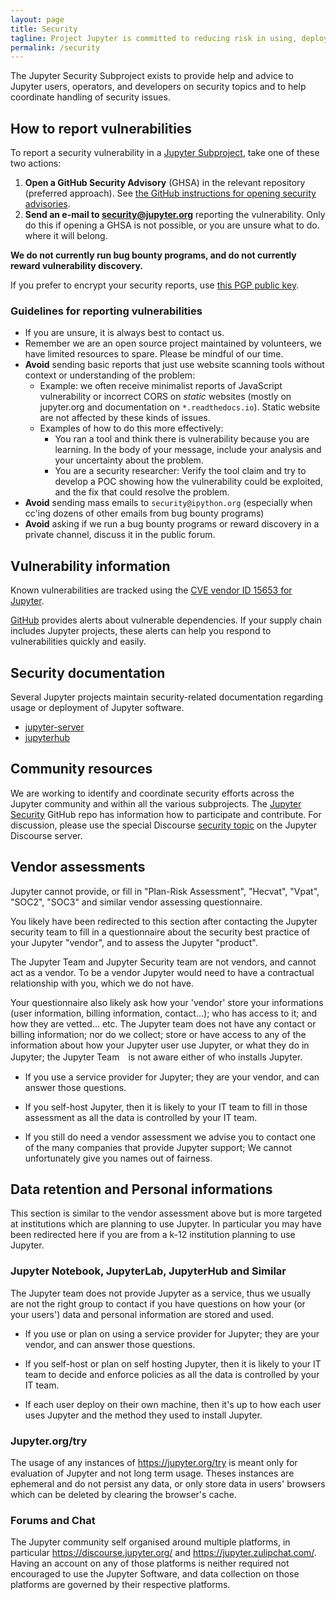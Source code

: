 ```yaml
---
layout: page
title: Security
tagline: Project Jupyter is committed to reducing risk in using, deploying, operating, or developing Jupyter software.
permalink: /security
---
```


The Jupyter Security Subproject exists to provide help and advice to Jupyter
users, operators, and developers on security topics and to help coordinate handling
of security issues.

## How to report vulnerabilities

To report a security vulnerability in a [Jupyter Subproject](https://jupyter.org/governance/list_of_subprojects.html),
take one of these two actions:

 1. **Open a GitHub Security Advisory** (GHSA) in the relevant repository (preferred approach). See [the GitHub instructions for opening security advisories](https://docs.github.com/en/code-security/security-advisories/guidance-on-reporting-and-writing-information-about-vulnerabilities/privately-reporting-a-security-vulnerability#privately-reporting-a-security-vulnerability).
 2. **Send an e-mail to [security@jupyter.org](mailto:security@jupyter.org)** reporting the vulnerability. Only do this if opening a GHSA is not possible, or you are unsure what to do.
   where it will belong.

**We do not currently run bug bounty programs, and do not currently reward
vulnerability discovery.**

If you prefer to encrypt your security reports, use [this PGP public key](assets/ipython_security.asc).

### Guidelines for reporting vulnerabilities

- If you are unsure, it is always best to contact us.
- Remember we are an open source project maintained by volunteers, we have limited resources to spare. Please be mindful of our time.
- **Avoid** sending basic reports that just use website scanning tools without context or understanding of the problem:
   - Example: we often receive minimalist reports of JavaScript vulnerability or incorrect CORS on
     _static_ websites (mostly on jupyter.org and documentation on `*.readthedocs.io`). Static website are not affected by these kinds of issues.
   - Examples of how to do this more effectively:
     - You ran a tool and think there is vulnerability because you are learning. In the body of your message, include your analysis and your uncertainty about the problem.
     - You are a security researcher: Verify the tool claim and try to develop
       a POC showing how the vulnerability could be exploited, and the fix that could resolve the problem.
- **Avoid** sending mass emails to `security@ipython.org` (especially when cc'ing dozens of other emails from bug bounty programs)
- **Avoid** asking if we run a bug bounty programs or reward discovery in a private channel, discuss it in the public forum.


## Vulnerability information

Known vulnerabilities are tracked using the [CVE vendor ID 15653 for Jupyter](https://www.cvedetails.com/vulnerability-list/vendor_id-15653/Jupyter.html).

[GitHub](https://docs.github.com/en/code-security/supply-chain-security/managing-vulnerabilities-in-your-projects-dependencies/about-alerts-for-vulnerable-dependencies) provides alerts about vulnerable dependencies.
If your supply chain includes Jupyter projects, these alerts can help you respond to vulnerabilities quickly and easily.

## Security documentation

Several Jupyter projects maintain security-related documentation regarding usage or deployment of
Jupyter software.

- [jupyter-server](https://jupyter-server.readthedocs.io/en/latest/operators/security.html)
- [jupyterhub](https://jupyterhub.readthedocs.io/en/stable/reference/websecurity.html)

## Community resources

We are working to identify and coordinate security efforts across the Jupyter community and within all the various subprojects.
The [Jupyter Security](https://github.com/jupyter/security) GitHub repo has information how to participate and contribute.
For discussion, please use the special Discourse [security topic](https://discourse.jupyter.org/c/special-topics/security/48) on the Jupyter Discourse server.

## Vendor assessments

Jupyter cannot provide, or fill in "Plan-Risk Assessment", "Hecvat", "Vpat", "SOC2", "SOC3" and
similar vendor assessing questionnaire.

You likely have been redirected to this section after contacting the  Jupyter
security team to fill in a questionnaire about the security best practice of your
Jupyter "vendor", and to assess the Jupyter "product".

The Jupyter Team and Jupyter Security team are not vendors, and cannot act as
a vendor. To be a vendor Jupyter would need to have a contractual relationship
with you, which we do not have.

Your questionnaire also likely ask how your 'vendor' store your informations
(user information, billing information, contact...); who has access to it; and
how they are vetted... etc. The Jupyter team does not have any contact or
billing information; nor do we collect; store or have access to any of the
information about how your Jupyter user use Jupyter, or what they do in Jupyter;
the Jupyter Team　is not aware either of who installs Jupyter.

 - If you use a service provider for Jupyter; they are your vendor, and can
   answer those questions.

 - If you self-host Jupyter, then it is likely to your IT team to fill in those
   assessment as all the data is controlled by your IT team.

 - If you still do need a vendor assessment we advise you to contact one of the
   many companies that provide Jupyter support; We cannot unfortunately give you
   names out of fairness.

## Data retention and Personal informations

This section is similar to the vendor assessment above but is more targeted at
institutions which are planning to use Jupyter. In particular you may have been
redirected here if you are from a k-12 institution planning to use Jupyter.

### Jupyter Notebook, JupyterLab, JupyterHub and Similar

The Jupyter team does not provide Jupyter as a service, thus we usually are not
the right group to contact if you have questions on how your (or your users')
data and personal information are stored and used. 

 - If you use or plan on using a service provider for Jupyter; they are your
   vendor, and can answer those questions.

 - If you self-host or plan on self hosting Jupyter, then it is likely to your
   IT team to decide and enforce policies as all the data is controlled by your
   IT team.

 - If each user deploy on their own machine, then it's up to how each user uses
   Jupyter and the method they used to install Jupyter.

### Jupyter.org/try

The usage of any instances of https://jupyter.org/try is meant only for evaluation of
Jupyter and not long term usage. Theses instances are ephemeral and do not
persist any data, or only store data in users' browsers which can be deleted by
clearing the browser's cache. 


### Forums and Chat

The Jupyter community self organised around multiple platforms, in particular
https://discourse.jupyter.org/ and https://jupyter.zulipchat.com/. Having an
account on any of those platforms is neither required not encouraged to use the
Jupyter Software, and data collection on those platforms are governed by their
respective platforms.
